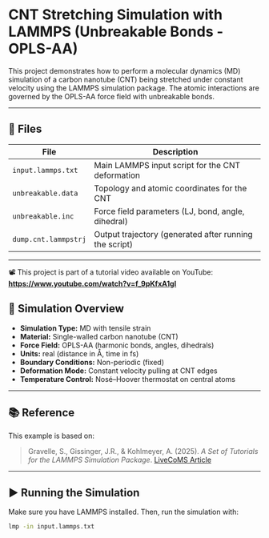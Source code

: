 # CNT Stretching Simulation with LAMMPS (Unbreakable Bonds - OPLS-AA)

This project demonstrates how to perform a molecular dynamics (MD) simulation of a carbon nanotube (CNT) being stretched under constant velocity using the LAMMPS simulation package. The atomic interactions are governed by the OPLS-AA force field with unbreakable bonds.

---

## 📁 Files

| File | Description |
|------|-------------|
| `input.lammps.txt` | Main LAMMPS input script for the CNT deformation |
| `unbreakable.data` | Topology and atomic coordinates for the CNT |
| `unbreakable.inc` | Force field parameters (LJ, bond, angle, dihedral) |
| `dump.cnt.lammpstrj` | Output trajectory (generated after running the script) |

---

📽️ This project is part of a tutorial video available on YouTube:  
**https://www.youtube.com/watch?v=f_9pKfxA1gI** 

## 🔬 Simulation Overview

- **Simulation Type:** MD with tensile strain
- **Material:** Single-walled carbon nanotube (CNT)
- **Force Field:** OPLS-AA (harmonic bonds, angles, dihedrals)
- **Units:** real (distance in Å, time in fs)
- **Boundary Conditions:** Non-periodic (fixed)
- **Deformation Mode:** Constant velocity pulling at CNT edges
- **Temperature Control:** Nosé–Hoover thermostat on central atoms

---

## 📚 Reference

This example is based on:

> Gravelle, S., Gissinger, J.R., & Kohlmeyer, A. (2025). *A Set of Tutorials for the LAMMPS Simulation Package*. [LiveCoMS Article](https://github.com/lammpstutorials/lammpstutorials-article)

---

## ▶️ Running the Simulation

Make sure you have LAMMPS installed. Then, run the simulation with:

```bash
lmp -in input.lammps.txt

